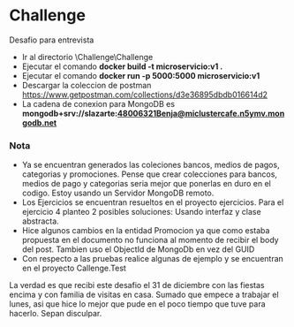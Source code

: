 # Challenge
Desafio para entrevista

- Ir al directorio \Challenge\Challenge
- Ejecutar el comando **docker build -t microservicio:v1 .**
- Ejecutar el comando **docker run -p 5000:5000 microservicio:v1**
- Descargar la coleccion de postman https://www.getpostman.com/collections/d3e36895dbdb016614d2
- La cadena de conexion para MongoDB es **mongodb+srv://slazarte:48006321Benja@miclustercafe.n5ymv.mongodb.net**

### Nota
- Ya se encuentran generados las coleciones bancos, medios de pagos, categorias y promociones. Pense que crear colecciones para bancos, medios de pago y categorias seria mejor que ponerlas en duro en el codigo. Estoy usando un Servidor MongoDB remoto.
- Los Ejercicios se encuentran resueltos en el proyecto ejercicios. Para el ejercicio 4 planteo 2 posibles soluciones: Usando interfaz y clase abstracta.
- Hice algunos cambios en la entidad Promocion ya que como estaba propuesta en el documento no funciona al momento de recibir el body del post. Tambien uso el ObjectId de MongoDb en vez del GUID
- Con respecto a las pruebas realice algunas de ejemplo y se encuentran en el proyecto Callenge.Test

La verdad es que recibi este desafio el 31 de diciembre con las fiestas encima y con familia de visitas en casa. 
Sumado que empece a trabajar el lunes, asi que hice lo mejor que pude en el poco tiempo que tuve para hacerlo. Sepan disculpar. 
